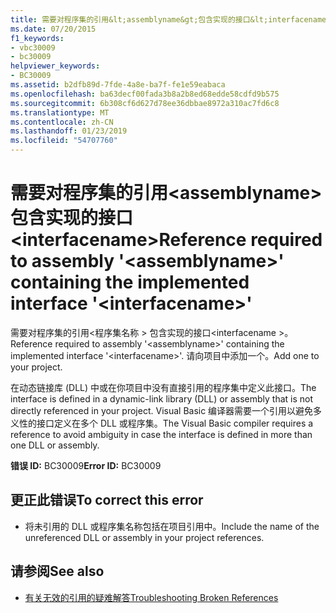 ```yaml
---
title: 需要对程序集的引用&lt;assemblyname&gt;包含实现的接口&lt;interfacename&gt;
ms.date: 07/20/2015
f1_keywords:
- vbc30009
- bc30009
helpviewer_keywords:
- BC30009
ms.assetid: b2dfb89d-7fde-4a8e-ba7f-fe1e59eabaca
ms.openlocfilehash: ba63decf00fada3b8a2b8ed68edde58cdfd9b575
ms.sourcegitcommit: 6b308cf6d627d78ee36dbbae8972a310ac7fd6c8
ms.translationtype: MT
ms.contentlocale: zh-CN
ms.lasthandoff: 01/23/2019
ms.locfileid: "54707760"
---
```

# <a name="reference-required-to-assembly-ltassemblynamegt-containing-the-implemented-interface-ltinterfacenamegt"></a><span data-ttu-id="e75f6-102">需要对程序集的引用&lt;assemblyname&gt;包含实现的接口&lt;interfacename&gt;</span><span class="sxs-lookup"><span data-stu-id="e75f6-102">Reference required to assembly '&lt;assemblyname&gt;' containing the implemented interface '&lt;interfacename&gt;'</span></span>
<span data-ttu-id="e75f6-103">需要对程序集的引用\<程序集名称 > 包含实现的接口\<interfacename >。</span><span class="sxs-lookup"><span data-stu-id="e75f6-103">Reference required to assembly '\<assemblyname>' containing the implemented interface '\<interfacename>'.</span></span> <span data-ttu-id="e75f6-104">请向项目中添加一个。</span><span class="sxs-lookup"><span data-stu-id="e75f6-104">Add one to your project.</span></span>  
  
 <span data-ttu-id="e75f6-105">在动态链接库 (DLL) 中或在你项目中没有直接引用的程序集中定义此接口。</span><span class="sxs-lookup"><span data-stu-id="e75f6-105">The interface is defined in a dynamic-link library (DLL) or assembly that is not directly referenced in your project.</span></span> <span data-ttu-id="e75f6-106">Visual Basic 编译器需要一个引用以避免多义性的接口定义在多个 DLL 或程序集。</span><span class="sxs-lookup"><span data-stu-id="e75f6-106">The Visual Basic compiler requires a reference to avoid ambiguity in case the interface is defined in more than one DLL or assembly.</span></span>  
  
 <span data-ttu-id="e75f6-107">**错误 ID:** BC30009</span><span class="sxs-lookup"><span data-stu-id="e75f6-107">**Error ID:** BC30009</span></span>  
  
## <a name="to-correct-this-error"></a><span data-ttu-id="e75f6-108">更正此错误</span><span class="sxs-lookup"><span data-stu-id="e75f6-108">To correct this error</span></span>  
  
-   <span data-ttu-id="e75f6-109">将未引用的 DLL 或程序集名称包括在项目引用中。</span><span class="sxs-lookup"><span data-stu-id="e75f6-109">Include the name of the unreferenced DLL or assembly in your project references.</span></span>  
  
## <a name="see-also"></a><span data-ttu-id="e75f6-110">请参阅</span><span class="sxs-lookup"><span data-stu-id="e75f6-110">See also</span></span>

- [<span data-ttu-id="e75f6-111">有关无效的引用的疑难解答</span><span class="sxs-lookup"><span data-stu-id="e75f6-111">Troubleshooting Broken References</span></span>](/visualstudio/ide/troubleshooting-broken-references)
